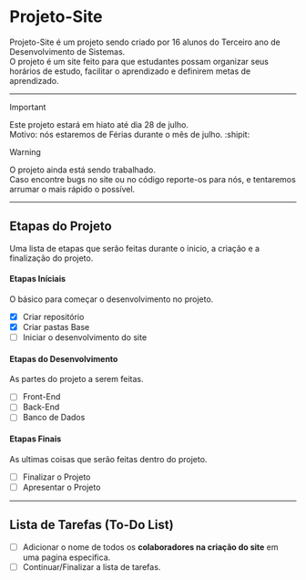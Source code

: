 # Projeto-Site

Projeto-Site é um projeto sendo criado por 16 alunos do Terceiro ano de Desenvolvimento de Sistemas. <br>
O projeto é um site feito para que estudantes possam organizar seus horários de estudo, facilitar o aprendizado e definirem metas de aprendizado.

---

> [!IMPORTANT]
> Este projeto estará em hiato até dia 28 de julho. <br>
> Motivo: nós estaremos de Férias durante o mês de julho. :shipit:

> [!WARNING]
> O projeto ainda está sendo trabalhado. <br>
> Caso encontre bugs no site ou no código reporte-os para nós, e tentaremos arrumar o mais rápido o possível.

---

## Etapas do Projeto

Uma lista de etapas que serão feitas durante o inicio, a criação e a finalização do projeto.

#### Etapas Iníciais

O básico para começar o desenvolvimento no projeto.

- [x] Criar repositório
- [x] Criar pastas Base
- [ ] Iniciar o desenvolvimento do site

#### Etapas do Desenvolvimento

As partes do projeto a serem feitas.

- [ ] Front-End
- [ ] Back-End
- [ ] Banco de Dados

#### Etapas Finais

As ultimas coisas que serão feitas dentro do projeto.

- [ ] Finalizar o Projeto
- [ ] Apresentar o Projeto

---

## Lista de Tarefas (To-Do List)

- [ ] Adicionar o nome de todos os **colaboradores na criação do site** em uma pagina especifica.
- [ ] Continuar/Finalizar a lista de tarefas.
